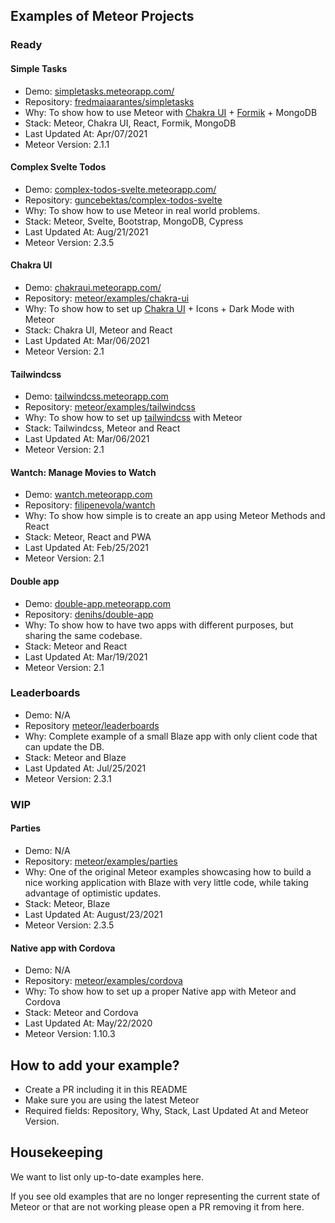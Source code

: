 ## Examples of Meteor Projects

### Ready

#### Simple Tasks
- Demo: [simpletasks.meteorapp.com/](https://simpletasks.meteorapp.com)
- Repository: [fredmaiaarantes/simpletasks](https://github.com/fredmaiaarantes/simpletasks)
- Why: To show how to use Meteor with [Chakra UI](https://chakra-ui.com/) + [Formik](https://formik.org/) + MongoDB
- Stack: Meteor, Chakra UI, React, Formik, MongoDB
- Last Updated At: Apr/07/2021
- Meteor Version: 2.1.1

#### Complex Svelte Todos
- Demo: [complex-todos-svelte.meteorapp.com/](https://complex-todos-svelte.meteorapp.com)
- Repository: [guncebektas/complex-todos-svelte](https://github.com/guncebektas/complex-todos-svelte)
- Why: To show how to use Meteor in real world problems.
- Stack: Meteor, Svelte, Bootstrap, MongoDB, Cypress
- Last Updated At: Aug/21/2021
- Meteor Version: 2.3.5

#### Chakra UI
- Demo: [chakraui.meteorapp.com/](https://chakraui.meteorapp.com/)
- Repository: [meteor/examples/chakra-ui](./chakra-ui)
- Why: To show how to set up [Chakra UI](https://chakra-ui.com/) + Icons + Dark Mode with Meteor
- Stack: Chakra UI, Meteor and React
- Last Updated At: Mar/06/2021
- Meteor Version: 2.1

#### Tailwindcss
- Demo: [tailwindcss.meteorapp.com](https://tailwindcss.meteorapp.com)
- Repository: [meteor/examples/tailwindcss](./tailwindcss)
- Why: To show how to set up [tailwindcss](https://tailwindcss.com/) with Meteor
- Stack: Tailwindcss, Meteor and React
- Last Updated At: Mar/06/2021
- Meteor Version: 2.1

#### Wantch: Manage Movies to Watch
- Demo: [wantch.meteorapp.com](https://wantch.meteorapp.com)
- Repository: [filipenevola/wantch](https://github.com/filipenevola/wantch)
- Why: To show how simple is to create an app using Meteor Methods and React
- Stack: Meteor, React and PWA
- Last Updated At: Feb/25/2021
- Meteor Version: 2.1


#### Double app
- Demo: [double-app.meteorapp.com](https://double-app.meteorapp.com)
- Repository: [denihs/double-app](https://github.com/denihs/double-app/)
- Why: To show how to have two apps with different purposes, but sharing the same codebase. 
- Stack: Meteor and React
- Last Updated At: Mar/19/2021
- Meteor Version: 2.1

### Leaderboards
- Demo: N/A
- Repository [meteor/leaderboards](https://github.com/meteor/leaderboard/)
- Why: Complete example of a small Blaze app with only client code that can update the DB.
- Stack: Meteor and Blaze
- Last Updated At: Jul/25/2021
- Meteor Version: 2.3.1

### WIP
#### Parties
- Demo: N/A
- Repository: [meteor/examples/parties](./parties)
- Why: One of the original Meteor examples showcasing how to build a nice working application with Blaze with very little code, while taking advantage of optimistic updates.
- Stack: Meteor, Blaze
- Last Updated At: August/23/2021
- Meteor Version: 2.3.5

#### Native app with Cordova
- Demo: N/A
- Repository: [meteor/examples/cordova](./cordova)
- Why: To show how to set up a proper Native app with Meteor and Cordova
- Stack: Meteor and Cordova
- Last Updated At: May/22/2020
- Meteor Version: 1.10.3

## How to add your example?

- Create a PR including it in this README
- Make sure you are using the latest Meteor
- Required fields: Repository, Why, Stack, Last Updated At and Meteor Version.

## Housekeeping

We want to list only up-to-date examples here.

If you see old examples that are no longer representing the current state of Meteor or that are not working please open a PR removing it from here.
